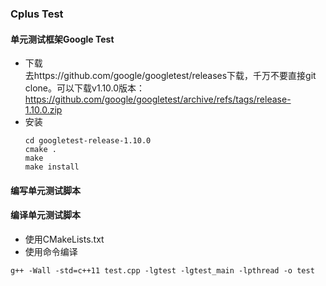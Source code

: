 ### Cplus Test

#### 单元测试框架Google Test
- 下载  
  去https://github.com/google/googletest/releases下载，千万不要直接git clone。可以下载v1.10.0版本： https://github.com/google/googletest/archive/refs/tags/release-1.10.0.zip
- 安装  
  ```
  cd googletest-release-1.10.0 
  cmake .
  make
  make install 
  ```
#### 编写单元测试脚本

#### 编译单元测试脚本
- 使用CMakeLists.txt  
- 使用命令编译
```
g++ -Wall -std=c++11 test.cpp -lgtest -lgtest_main -lpthread -o test
```
